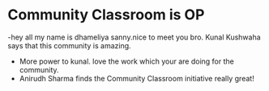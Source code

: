 # Community Classroom is OP

-hey all my name is dhameliya sanny.nice to meet you bro.
 Kunal Kushwaha says that this community is amazing.
- More power to kunal. love the work which your are doing for the community.
- Anirudh Sharma finds the Community Classroom initiative really great!
